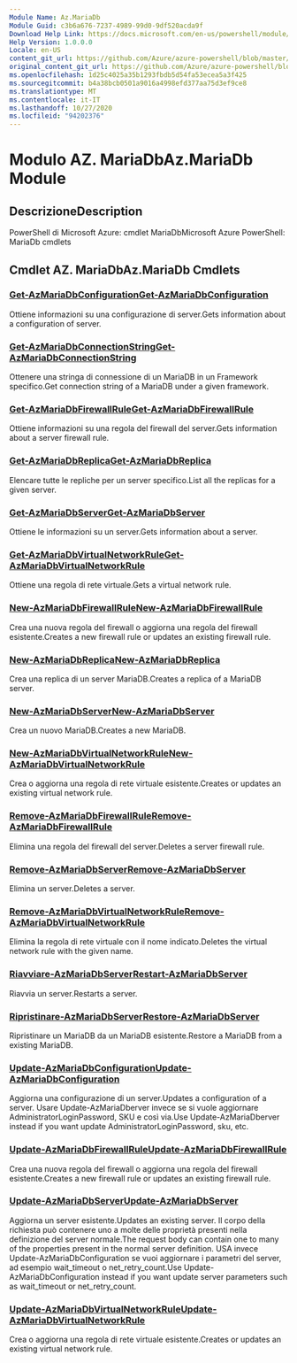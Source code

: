 ```yaml
---
Module Name: Az.MariaDb
Module Guid: c3b6a676-7237-4989-99d0-9df520acda9f
Download Help Link: https://docs.microsoft.com/en-us/powershell/module/az.mariadb
Help Version: 1.0.0.0
Locale: en-US
content_git_url: https://github.com/Azure/azure-powershell/blob/master/src/MariaDb/help/Az.MariaDb.md
original_content_git_url: https://github.com/Azure/azure-powershell/blob/master/src/MariaDb/help/Az.MariaDb.md
ms.openlocfilehash: 1d25c4025a35b1293fbdb5d54fa53ecea5a3f425
ms.sourcegitcommit: b4a38bcb0501a9016a4998efd377aa75d3ef9ce8
ms.translationtype: MT
ms.contentlocale: it-IT
ms.lasthandoff: 10/27/2020
ms.locfileid: "94202376"
---
```

# <span data-ttu-id="4d7c6-101">Modulo AZ. MariaDb</span><span class="sxs-lookup"><span data-stu-id="4d7c6-101">Az.MariaDb Module</span></span>
## <span data-ttu-id="4d7c6-102">Descrizione</span><span class="sxs-lookup"><span data-stu-id="4d7c6-102">Description</span></span>
<span data-ttu-id="4d7c6-103">PowerShell di Microsoft Azure: cmdlet MariaDb</span><span class="sxs-lookup"><span data-stu-id="4d7c6-103">Microsoft Azure PowerShell: MariaDb cmdlets</span></span>

## <span data-ttu-id="4d7c6-104">Cmdlet AZ. MariaDb</span><span class="sxs-lookup"><span data-stu-id="4d7c6-104">Az.MariaDb Cmdlets</span></span>
### [<span data-ttu-id="4d7c6-105">Get-AzMariaDbConfiguration</span><span class="sxs-lookup"><span data-stu-id="4d7c6-105">Get-AzMariaDbConfiguration</span></span>](Get-AzMariaDbConfiguration.md)
<span data-ttu-id="4d7c6-106">Ottiene informazioni su una configurazione di server.</span><span class="sxs-lookup"><span data-stu-id="4d7c6-106">Gets information about a configuration of server.</span></span>

### [<span data-ttu-id="4d7c6-107">Get-AzMariaDbConnectionString</span><span class="sxs-lookup"><span data-stu-id="4d7c6-107">Get-AzMariaDbConnectionString</span></span>](Get-AzMariaDbConnectionString.md)
<span data-ttu-id="4d7c6-108">Ottenere una stringa di connessione di un MariaDB in un Framework specifico.</span><span class="sxs-lookup"><span data-stu-id="4d7c6-108">Get connection string of a MariaDB under a given framework.</span></span>

### [<span data-ttu-id="4d7c6-109">Get-AzMariaDbFirewallRule</span><span class="sxs-lookup"><span data-stu-id="4d7c6-109">Get-AzMariaDbFirewallRule</span></span>](Get-AzMariaDbFirewallRule.md)
<span data-ttu-id="4d7c6-110">Ottiene informazioni su una regola del firewall del server.</span><span class="sxs-lookup"><span data-stu-id="4d7c6-110">Gets information about a server firewall rule.</span></span>

### [<span data-ttu-id="4d7c6-111">Get-AzMariaDbReplica</span><span class="sxs-lookup"><span data-stu-id="4d7c6-111">Get-AzMariaDbReplica</span></span>](Get-AzMariaDbReplica.md)
<span data-ttu-id="4d7c6-112">Elencare tutte le repliche per un server specifico.</span><span class="sxs-lookup"><span data-stu-id="4d7c6-112">List all the replicas for a given server.</span></span>

### [<span data-ttu-id="4d7c6-113">Get-AzMariaDbServer</span><span class="sxs-lookup"><span data-stu-id="4d7c6-113">Get-AzMariaDbServer</span></span>](Get-AzMariaDbServer.md)
<span data-ttu-id="4d7c6-114">Ottiene le informazioni su un server.</span><span class="sxs-lookup"><span data-stu-id="4d7c6-114">Gets information about a server.</span></span>

### [<span data-ttu-id="4d7c6-115">Get-AzMariaDbVirtualNetworkRule</span><span class="sxs-lookup"><span data-stu-id="4d7c6-115">Get-AzMariaDbVirtualNetworkRule</span></span>](Get-AzMariaDbVirtualNetworkRule.md)
<span data-ttu-id="4d7c6-116">Ottiene una regola di rete virtuale.</span><span class="sxs-lookup"><span data-stu-id="4d7c6-116">Gets a virtual network rule.</span></span>

### [<span data-ttu-id="4d7c6-117">New-AzMariaDbFirewallRule</span><span class="sxs-lookup"><span data-stu-id="4d7c6-117">New-AzMariaDbFirewallRule</span></span>](New-AzMariaDbFirewallRule.md)
<span data-ttu-id="4d7c6-118">Crea una nuova regola del firewall o aggiorna una regola del firewall esistente.</span><span class="sxs-lookup"><span data-stu-id="4d7c6-118">Creates a new firewall rule or updates an existing firewall rule.</span></span>

### [<span data-ttu-id="4d7c6-119">New-AzMariaDbReplica</span><span class="sxs-lookup"><span data-stu-id="4d7c6-119">New-AzMariaDbReplica</span></span>](New-AzMariaDbReplica.md)
<span data-ttu-id="4d7c6-120">Crea una replica di un server MariaDB.</span><span class="sxs-lookup"><span data-stu-id="4d7c6-120">Creates a replica of a MariaDB server.</span></span>

### [<span data-ttu-id="4d7c6-121">New-AzMariaDbServer</span><span class="sxs-lookup"><span data-stu-id="4d7c6-121">New-AzMariaDbServer</span></span>](New-AzMariaDbServer.md)
<span data-ttu-id="4d7c6-122">Crea un nuovo MariaDB.</span><span class="sxs-lookup"><span data-stu-id="4d7c6-122">Creates a new MariaDB.</span></span>

### [<span data-ttu-id="4d7c6-123">New-AzMariaDbVirtualNetworkRule</span><span class="sxs-lookup"><span data-stu-id="4d7c6-123">New-AzMariaDbVirtualNetworkRule</span></span>](New-AzMariaDbVirtualNetworkRule.md)
<span data-ttu-id="4d7c6-124">Crea o aggiorna una regola di rete virtuale esistente.</span><span class="sxs-lookup"><span data-stu-id="4d7c6-124">Creates or updates an existing virtual network rule.</span></span>

### [<span data-ttu-id="4d7c6-125">Remove-AzMariaDbFirewallRule</span><span class="sxs-lookup"><span data-stu-id="4d7c6-125">Remove-AzMariaDbFirewallRule</span></span>](Remove-AzMariaDbFirewallRule.md)
<span data-ttu-id="4d7c6-126">Elimina una regola del firewall del server.</span><span class="sxs-lookup"><span data-stu-id="4d7c6-126">Deletes a server firewall rule.</span></span>

### [<span data-ttu-id="4d7c6-127">Remove-AzMariaDbServer</span><span class="sxs-lookup"><span data-stu-id="4d7c6-127">Remove-AzMariaDbServer</span></span>](Remove-AzMariaDbServer.md)
<span data-ttu-id="4d7c6-128">Elimina un server.</span><span class="sxs-lookup"><span data-stu-id="4d7c6-128">Deletes a server.</span></span>

### [<span data-ttu-id="4d7c6-129">Remove-AzMariaDbVirtualNetworkRule</span><span class="sxs-lookup"><span data-stu-id="4d7c6-129">Remove-AzMariaDbVirtualNetworkRule</span></span>](Remove-AzMariaDbVirtualNetworkRule.md)
<span data-ttu-id="4d7c6-130">Elimina la regola di rete virtuale con il nome indicato.</span><span class="sxs-lookup"><span data-stu-id="4d7c6-130">Deletes the virtual network rule with the given name.</span></span>

### [<span data-ttu-id="4d7c6-131">Riavviare-AzMariaDbServer</span><span class="sxs-lookup"><span data-stu-id="4d7c6-131">Restart-AzMariaDbServer</span></span>](Restart-AzMariaDbServer.md)
<span data-ttu-id="4d7c6-132">Riavvia un server.</span><span class="sxs-lookup"><span data-stu-id="4d7c6-132">Restarts a server.</span></span>

### [<span data-ttu-id="4d7c6-133">Ripristinare-AzMariaDbServer</span><span class="sxs-lookup"><span data-stu-id="4d7c6-133">Restore-AzMariaDbServer</span></span>](Restore-AzMariaDbServer.md)
<span data-ttu-id="4d7c6-134">Ripristinare un MariaDB da un MariaDB esistente.</span><span class="sxs-lookup"><span data-stu-id="4d7c6-134">Restore a MariaDB from a existing MariaDB.</span></span>

### [<span data-ttu-id="4d7c6-135">Update-AzMariaDbConfiguration</span><span class="sxs-lookup"><span data-stu-id="4d7c6-135">Update-AzMariaDbConfiguration</span></span>](Update-AzMariaDbConfiguration.md)
<span data-ttu-id="4d7c6-136">Aggiorna una configurazione di un server.</span><span class="sxs-lookup"><span data-stu-id="4d7c6-136">Updates a configuration of a server.</span></span>
<span data-ttu-id="4d7c6-137">Usare Update-AzMariaDberver invece se si vuole aggiornare AdministratorLoginPassword, SKU e così via.</span><span class="sxs-lookup"><span data-stu-id="4d7c6-137">Use Update-AzMariaDberver instead if you want update AdministratorLoginPassword, sku, etc.</span></span>

### [<span data-ttu-id="4d7c6-138">Update-AzMariaDbFirewallRule</span><span class="sxs-lookup"><span data-stu-id="4d7c6-138">Update-AzMariaDbFirewallRule</span></span>](Update-AzMariaDbFirewallRule.md)
<span data-ttu-id="4d7c6-139">Crea una nuova regola del firewall o aggiorna una regola del firewall esistente.</span><span class="sxs-lookup"><span data-stu-id="4d7c6-139">Creates a new firewall rule or updates an existing firewall rule.</span></span>

### [<span data-ttu-id="4d7c6-140">Update-AzMariaDbServer</span><span class="sxs-lookup"><span data-stu-id="4d7c6-140">Update-AzMariaDbServer</span></span>](Update-AzMariaDbServer.md)
<span data-ttu-id="4d7c6-141">Aggiorna un server esistente.</span><span class="sxs-lookup"><span data-stu-id="4d7c6-141">Updates an existing server.</span></span>
<span data-ttu-id="4d7c6-142">Il corpo della richiesta può contenere uno a molte delle proprietà presenti nella definizione del server normale.</span><span class="sxs-lookup"><span data-stu-id="4d7c6-142">The request body can contain one to many of the properties present in the normal server definition.</span></span>
<span data-ttu-id="4d7c6-143">USA invece Update-AzMariaDbConfiguration se vuoi aggiornare i parametri del server, ad esempio wait_timeout o net_retry_count.</span><span class="sxs-lookup"><span data-stu-id="4d7c6-143">Use Update-AzMariaDbConfiguration instead if you want update server parameters such as wait_timeout or net_retry_count.</span></span>

### [<span data-ttu-id="4d7c6-144">Update-AzMariaDbVirtualNetworkRule</span><span class="sxs-lookup"><span data-stu-id="4d7c6-144">Update-AzMariaDbVirtualNetworkRule</span></span>](Update-AzMariaDbVirtualNetworkRule.md)
<span data-ttu-id="4d7c6-145">Crea o aggiorna una regola di rete virtuale esistente.</span><span class="sxs-lookup"><span data-stu-id="4d7c6-145">Creates or updates an existing virtual network rule.</span></span>

